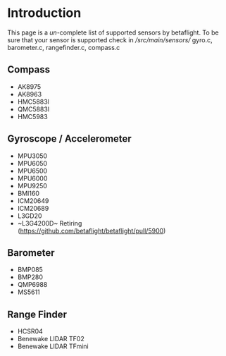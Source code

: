 # Introduction

This page is a _un_-complete list of supported sensors by betaflight. To be sure that your sensor is supported check in _/src/main/sensors/_ gyro.c, barometer.c, rangefinder.c, compass.c 

## Compass
* AK8975
* AK8963
* HMC5883l
* QMC5883l
* HMC5983

## Gyroscope / Accelerometer
* MPU3050
* MPU6050
* MPU6500
* MPU6000
* MPU9250
* BMI160
* ICM20649
* ICM20689
* L3GD20
* ~L3G4200D~ Retiring (https://github.com/betaflight/betaflight/pull/5900)

## Barometer
* BMP085
* BMP280
* QMP6988
* MS5611

## Range Finder
* HCSR04
* Benewake LIDAR TF02
* Benewake LIDAR TFmini